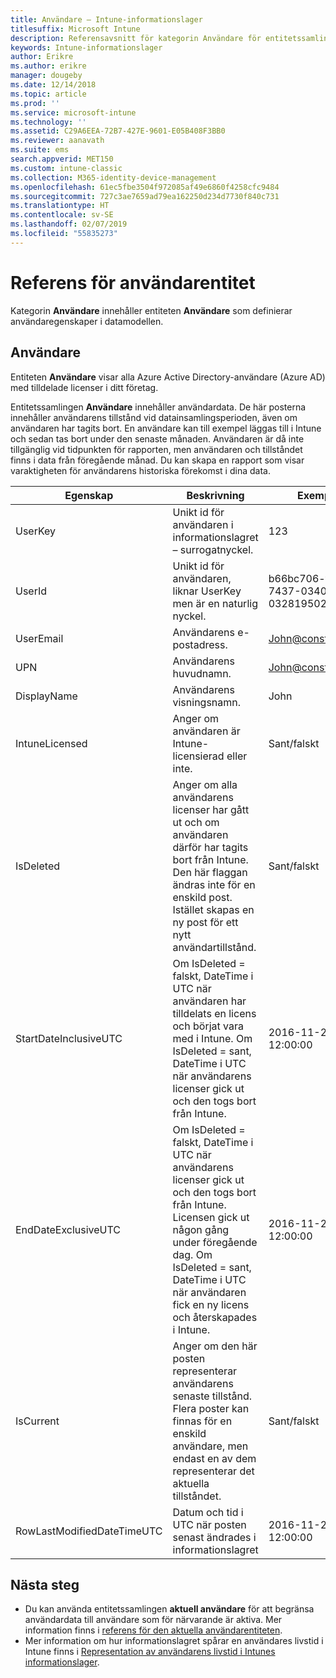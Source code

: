 ```yaml
---
title: Användare – Intune-informationslager
titlesuffix: Microsoft Intune
description: Referensavsnitt för kategorin Användare för entitetssamlingar i API:t för Intune-informationslager.
keywords: Intune-informationslager
author: Erikre
ms.author: erikre
manager: dougeby
ms.date: 12/14/2018
ms.topic: article
ms.prod: ''
ms.service: microsoft-intune
ms.technology: ''
ms.assetid: C29A6EEA-72B7-427E-9601-E05B408F3BB0
ms.reviewer: aanavath
ms.suite: ems
search.appverid: MET150
ms.custom: intune-classic
ms.collection: M365-identity-device-management
ms.openlocfilehash: 61ec5fbe3504f972085af49e6860f4258cfc9484
ms.sourcegitcommit: 727c3ae7659ad79ea162250d234d7730f840c731
ms.translationtype: HT
ms.contentlocale: sv-SE
ms.lasthandoff: 02/07/2019
ms.locfileid: "55835273"
---
```

# <a name="reference-for-user-entity"></a>Referens för användarentitet

Kategorin **Användare** innehåller entiteten **Användare** som definierar användaregenskaper i datamodellen.

## <a name="user"></a>Användare

Entiteten **Användare** visar alla Azure Active Directory-användare (Azure AD) med tilldelade licenser i ditt företag.

Entitetssamlingen **Användare** innehåller användardata. De här posterna innehåller användarens tillstånd vid datainsamlingsperioden, även om användaren har tagits bort. En användare kan till exempel läggas till i Intune och sedan tas bort under den senaste månaden. Användaren är då inte tillgänglig vid tidpunkten för rapporten, men användaren och tillståndet finns i data från föregående månad. Du kan skapa en rapport som visar varaktigheten för användarens historiska förekomst i dina data.

| Egenskap  | Beskrivning | Exempel |
|---------|------------|--------|
| UserKey |Unikt id för användaren i informationslagret – surrogatnyckel. |123 |
| UserId |Unikt id för användaren, liknar UserKey men är en naturlig nyckel. |b66bc706-ffff-7437-0340-032819502773 |
| UserEmail |Användarens e-postadress. |John@constoso.com |
| UPN | Användarens huvudnamn. | John@constoso.com |
| DisplayName |Användarens visningsnamn. |John |
| IntuneLicensed |Anger om användaren är Intune-licensierad eller inte. |Sant/falskt |
| IsDeleted | Anger om alla användarens licenser har gått ut och om användaren därför har tagits bort från Intune. Den här flaggan ändras inte för en enskild post. Istället skapas en ny post för ett nytt användartillstånd. |Sant/falskt |
| StartDateInclusiveUTC |Om IsDeleted = falskt, DateTime i UTC när användaren har tilldelats en licens och börjat vara med i Intune. Om IsDeleted = sant, DateTime i UTC när användarens licenser gick ut och den togs bort från Intune. |2016-11-23 12:00:00 |
| EndDateExclusiveUTC |Om IsDeleted = falskt, DateTime i UTC när användarens licenser gick ut och den togs bort från Intune. Licensen gick ut någon gång under föregående dag. Om IsDeleted = sant, DateTime i UTC när användaren fick en ny licens och återskapades i Intune.  |2016-11-23 12:00:00 |
| IsCurrent |Anger om den här posten representerar användarens senaste tillstånd. Flera poster kan finnas för en enskild användare, men endast en av dem representerar det aktuella tillståndet.  |Sant/falskt |
| RowLastModifiedDateTimeUTC |Datum och tid i UTC när posten senast ändrades i informationslagret  |2016-11-23 12:00:00 |

## <a name="next-steps"></a>Nästa steg
 - Du kan använda entitetssamlingen **aktuell användare** för att begränsa användardata till användare som för närvarande är aktiva. Mer information finns i [referens för den aktuella användarentiteten](reports-ref-current-user.md).
 - Mer information om hur informationslagret spårar en användares livstid i Intune finns i [Representation av användarens livstid i Intunes informationslager](reports-ref-user-timeline.md).
